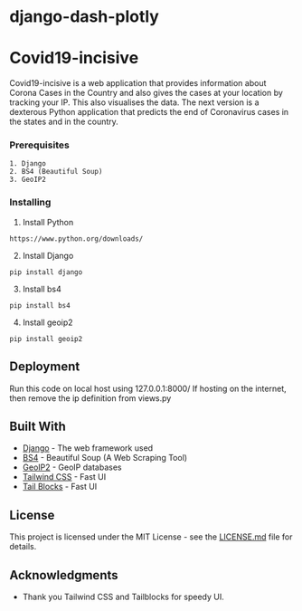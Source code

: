 # django-dash-plotly
# Covid19-incisive

Covid19-incisive is a web application that provides information about Corona Cases in the Country and also gives the cases at your location by tracking your IP. This also visualises the data. The next version is a dexterous Python application that predicts the end of Coronavirus cases in the states and in the country.

### Prerequisites

```
1. Django
2. BS4 (Beautiful Soup)
3. GeoIP2
```

### Installing

1. Install Python
```
https://www.python.org/downloads/
```
2. Install Django
```
pip install django
```
3. Install bs4
```
pip install bs4
```
4. Install geoip2
```
pip install geoip2
```

## Deployment

Run this code on local host using 127.0.0.1:8000/
If hosting on the internet, then remove the ip definition from views.py

## Built With

* [Django](https://www.djangoproject.com/) - The web framework used
* [BS4](https://www.crummy.com/software/BeautifulSoup/bs4/doc/) - Beautiful Soup (A Web Scraping Tool)
* [GeoIP2](https://www.maxmind.com/en/geoip2-databases) - GeoIP databases
* [Tailwind CSS](https://tailwindcss.com/) - Fast UI
* [Tail Blocks](https://mertjf.github.io/tailblocks/) - Fast UI


## License

This project is licensed under the MIT License - see the [LICENSE.md](LICENSE.md) file for details.

## Acknowledgments

* Thank you Tailwind CSS and Tailblocks for speedy UI.
